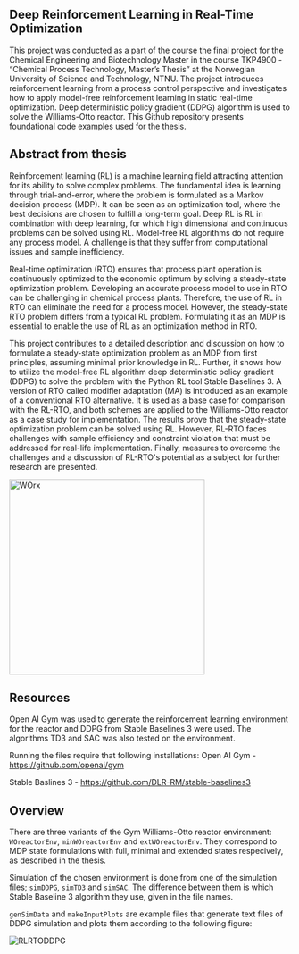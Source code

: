 ## Deep Reinforcement Learning in Real-Time Optimization

This project was conducted as a part of the course the final project for the Chemical Engineering and Biotechnology Master in the course TKP4900 - “Chemical Process Technology, Master’s Thesis” at the Norwegian University of Science and Technology, NTNU. The project introduces reinforcement learning from a process control perspective and investigates how to apply model-free reinforcement learning in static real-time optimization. Deep deterministic policy gradient (DDPG) algorithm is used to solve the Williams-Otto reactor. This Github repository presents foundational code examples used for the thesis.

## Abstract from thesis

Reinforcement learning (RL) is a machine learning field attracting attention for its ability to solve complex problems. The fundamental idea is learning through trial-and-error, where the problem is formulated as a Markov decision process (MDP). It can be seen as an optimization tool, where the best decisions are chosen to fulfill a long-term goal. Deep RL is RL in combination with deep learning, for which high dimensional and continuous problems can be solved using RL. Model-free RL algorithms do not require any process model. A challenge is that they suffer from computational issues and sample inefficiency. 

Real-time optimization (RTO) ensures that process plant operation is continuously optimized to the economic optimum by solving a steady-state optimization problem. Developing an accurate process model to use in RTO can be challenging in chemical process plants. Therefore, the use of RL in RTO can eliminate the need for a process model. However, the steady-state RTO problem differs from a typical RL problem. Formulating it as an MDP is essential to enable the use of RL as an optimization method in RTO. 

This project contributes to a detailed description and discussion on how to formulate a steady-state optimization problem as an MDP from first principles, assuming minimal prior knowledge in RL. Further, it shows how to utilize the model-free RL algorithm deep deterministic policy gradient (DDPG) to solve the problem with the Python RL tool Stable Baselines 3. A version of RTO called modifier adaptation (MA) is introduced as an example of a conventional RTO alternative. It is used as a base case for comparison with the RL-RTO, and both schemes are applied to the Williams-Otto reactor as a case study for implementation. The results prove that the steady-state optimization problem can be solved using RL. However, RL-RTO faces challenges with sample efficiency and constraint violation that must be addressed for real-life implementation. Finally, measures to overcome the challenges and a discussion of RL-RTO's potential as a subject for further research are presented.


<img width="350" alt="WOrx" src="https://user-images.githubusercontent.com/94930940/172698624-824647a2-c1ff-4c9e-b139-9d0664427b80.png">


## Resources 

Open AI Gym was used to generate the reinforcement learning environment for the reactor and DDPG from Stable Baselines 3 were used. The algorithms TD3 and SAC was also tested on the environment. 

Running the files require that following installations:
Open AI Gym - https://github.com/openai/gym

Stable Baslines 3 - https://github.com/DLR-RM/stable-baselines3

## Overview
There are three variants of the Gym Williams-Otto reactor environment: `WOreactorEnv`, `minWOreactorEnv` and `extWOreactorEnv`. They correspond to MDP state formulations with full, minimal and extended states respecively, as described in the thesis.

Simulation of the chosen environment is done from one of the simulation files; `simDDPG`, `simTD3` and `simSAC`. The difference between them is which Stable Baseline 3 algorithm they use, given in the file names.

`genSimData` and `makeInputPlots` are example files that generate text files of DDPG simulation and plots them according to the following figure:


![RLRTODDPG](https://user-images.githubusercontent.com/94930940/172701840-d1e22533-9e53-44ee-ac57-9a8dbc15c130.png)


